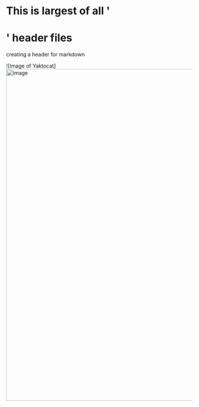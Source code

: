 # This is largest of all '<h1>' header files




creating a header for markdown



![Image of Yaktocat] <img width="896" height="896" alt="image" src="https://github.com/user-attachments/assets/9d57b481-963e-46d3-a84d-585b567e7b8f" />


